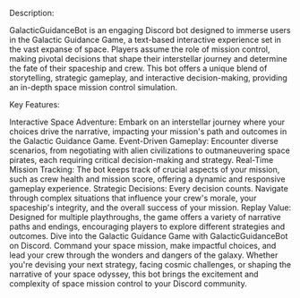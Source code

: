 Description:

GalacticGuidanceBot is an engaging Discord bot designed to immerse users in the Galactic Guidance Game, a text-based interactive experience set in the vast expanse of space. Players assume the role of mission control, making pivotal decisions that shape their interstellar journey and determine the fate of their spaceship and crew. This bot offers a unique blend of storytelling, strategic gameplay, and interactive decision-making, providing an in-depth space mission control simulation.

Key Features:

Interactive Space Adventure: Embark on an interstellar journey where your choices drive the narrative, impacting your mission's path and outcomes in the Galactic Guidance Game. Event-Driven Gameplay: Encounter diverse scenarios, from negotiating with alien civilizations to outmaneuvering space pirates, each requiring critical decision-making and strategy. Real-Time Mission Tracking: The bot keeps track of crucial aspects of your mission, such as crew health and mission score, offering a dynamic and responsive gameplay experience. Strategic Decisions: Every decision counts. Navigate through complex situations that influence your crew's morale, your spaceship's integrity, and the overall success of your mission. Replay Value: Designed for multiple playthroughs, the game offers a variety of narrative paths and endings, encouraging players to explore different strategies and outcomes. Dive into the Galactic Guidance Game with GalacticGuidanceBot on Discord. Command your space mission, make impactful choices, and lead your crew through the wonders and dangers of the galaxy. Whether you're devising your next strategy, facing cosmic challenges, or shaping the narrative of your space odyssey, this bot brings the excitement and complexity of space mission control to your Discord community.
